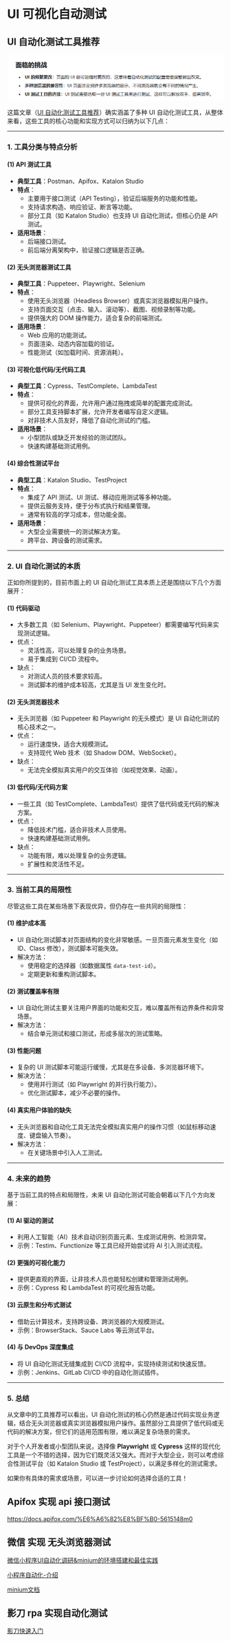 # UI 可视化自动测试

## UI 自动化测试工具推荐

![alt text](index.assets/image.png)

这篇文章（[UI 自动化测试工具推荐](https://apifox.com/apiskills/ui-automation-testing-tools-2/)）确实涵盖了多种 UI 自动化测试工具，从整体来看，这些工具的核心功能和实现方式可以归纳为以下几点：

---

### **1. 工具分类与特点分析**

#### **(1) API 测试工具**

- **典型工具**：Postman、Apifox、Katalon Studio
- **特点**：
  - 主要用于接口测试（API Testing），验证后端服务的功能和性能。
  - 支持请求构造、响应验证、断言等功能。
  - 部分工具（如 Katalon Studio）也支持 UI 自动化测试，但核心仍是 API 测试。
- **适用场景**：
  - 后端接口测试。
  - 前后端分离架构中，验证接口逻辑是否正确。

#### **(2) 无头浏览器测试工具**

- **典型工具**：Puppeteer、Playwright、Selenium
- **特点**：
  - 使用无头浏览器（Headless Browser）或真实浏览器模拟用户操作。
  - 支持页面交互（点击、输入、滚动等）、截图、视频录制等功能。
  - 提供强大的 DOM 操作能力，适合复杂的前端测试。
- **适用场景**：
  - Web 应用的功能测试。
  - 页面渲染、动态内容加载的验证。
  - 性能测试（如加载时间、资源消耗）。

#### **(3) 可视化低代码/无代码工具**

- **典型工具**：Cypress、TestComplete、LambdaTest
- **特点**：
  - 提供可视化的界面，允许用户通过拖拽或简单的配置完成测试。
  - 部分工具支持脚本扩展，允许开发者编写自定义逻辑。
  - 对非技术人员友好，降低了自动化测试的门槛。
- **适用场景**：
  - 小型团队或缺乏开发经验的测试团队。
  - 快速构建基础测试用例。

#### **(4) 综合性测试平台**

- **典型工具**：Katalon Studio、TestProject
- **特点**：
  - 集成了 API 测试、UI 测试、移动应用测试等多种功能。
  - 提供云服务支持，便于分布式执行和结果管理。
  - 通常有较高的学习成本，但功能全面。
- **适用场景**：
  - 大型企业需要统一的测试解决方案。
  - 跨平台、跨设备的测试需求。

---

### **2. UI 自动化测试的本质**

正如你所提到的，目前市面上的 UI 自动化测试工具本质上还是围绕以下几个方面展开：

#### **(1) 代码驱动**

- 大多数工具（如 Selenium、Playwright、Puppeteer）都需要编写代码来实现测试逻辑。
- 优点：
  - 灵活性高，可以处理复杂的业务场景。
  - 易于集成到 CI/CD 流程中。
- 缺点：
  - 对测试人员的技术要求较高。
  - 测试脚本的维护成本较高，尤其是当 UI 发生变化时。

#### **(2) 无头浏览器技术**

- 无头浏览器（如 Puppeteer 和 Playwright 的无头模式）是 UI 自动化测试的核心技术之一。
- 优点：
  - 运行速度快，适合大规模测试。
  - 支持现代 Web 技术（如 Shadow DOM、WebSocket）。
- 缺点：
  - 无法完全模拟真实用户的交互体验（如视觉效果、动画）。

#### **(3) 低代码/无代码方案**

- 一些工具（如 TestComplete、LambdaTest）提供了低代码或无代码的解决方案。
- 优点：
  - 降低技术门槛，适合非技术人员使用。
  - 快速构建基础测试用例。
- 缺点：
  - 功能有限，难以处理复杂的业务逻辑。
  - 扩展性和灵活性不足。

---

### **3. 当前工具的局限性**

尽管这些工具在某些场景下表现优异，但仍存在一些共同的局限性：

#### **(1) 维护成本高**

- UI 自动化测试脚本对页面结构的变化非常敏感。一旦页面元素发生变化（如 ID、Class 修改），测试脚本可能失效。
- 解决方法：
  - 使用稳定的选择器（如数据属性 `data-test-id`）。
  - 定期更新和重构测试脚本。

#### **(2) 测试覆盖率有限**

- UI 自动化测试主要关注用户界面的功能和交互，难以覆盖所有边界条件和异常场景。
- 解决方法：
  - 结合单元测试和接口测试，形成多层次的测试策略。

#### **(3) 性能问题**

- 复杂的 UI 测试脚本可能运行缓慢，尤其是在多设备、多浏览器环境下。
- 解决方法：
  - 使用并行测试（如 Playwright 的并行执行能力）。
  - 优化测试脚本，减少不必要的操作。

#### **(4) 真实用户体验的缺失**

- 无头浏览器和自动化工具无法完全模拟真实用户的操作习惯（如鼠标移动速度、键盘输入节奏）。
- 解决方法：
  - 在关键场景中引入人工测试。

---

### **4. 未来的趋势**

基于当前工具的特点和局限性，未来 UI 自动化测试可能会朝着以下几个方向发展：

#### **(1) AI 驱动的测试**

- 利用人工智能（AI）技术自动识别页面元素、生成测试用例、检测异常。
- 示例：Testim、Functionize 等工具已经开始尝试将 AI 引入测试流程。

#### **(2) 更强的可视化能力**

- 提供更直观的界面，让非技术人员也能轻松创建和管理测试用例。
- 示例：Cypress 和 LambdaTest 的可视化报告功能。

#### **(3) 云原生和分布式测试**

- 借助云计算技术，支持跨设备、跨浏览器的大规模测试。
- 示例：BrowserStack、Sauce Labs 等云测试平台。

#### **(4) 与 DevOps 深度集成**

- 将 UI 自动化测试无缝集成到 CI/CD 流程中，实现持续测试和快速反馈。
- 示例：Jenkins、GitLab CI/CD 中的自动化测试插件。

---

### **5. 总结**

从文章中的工具推荐可以看出，UI 自动化测试的核心仍然是通过代码实现业务逻辑，结合无头浏览器或真实浏览器模拟用户操作。虽然部分工具提供了低代码或无代码的解决方案，但它们的适用范围有限，难以满足复杂场景的需求。

对于个人开发者或小型团队来说，选择像 **Playwright** 或 **Cypress** 这样的现代化工具是一个不错的选择，因为它们既灵活又强大。而对于大型企业，则可以考虑综合性测试平台（如 Katalon Studio 或 TestProject），以满足多样化的测试需求。

如果你有具体的需求或场景，可以进一步讨论如何选择合适的工具！

## Apifox 实现 api 接口测试

<https://docs.apifox.com/%E6%A6%82%E8%BF%B0-5615148m0>

## 微信 实现 无头浏览器测试

[微信小程序UI自动化调研&minium的环境搭建和最佳实践](https://developers.weixin.qq.com/community/develop/article/doc/00028a7600c0602400b2336eb61013)

[小程序自动化-介绍](https://developers.weixin.qq.com/miniprogram/dev/devtools/auto/?spm=5aebb161.2ef5001f.0.0.3e8cc921neMSkQ)

[minium文档](https://minitest.weixin.qq.com/#/minium/Python/readme)

## 影刀 rpa 实现自动化测试

[影刀快速入门](https://www.yingdao.com/yddoc/rpa/712111712911486976)
